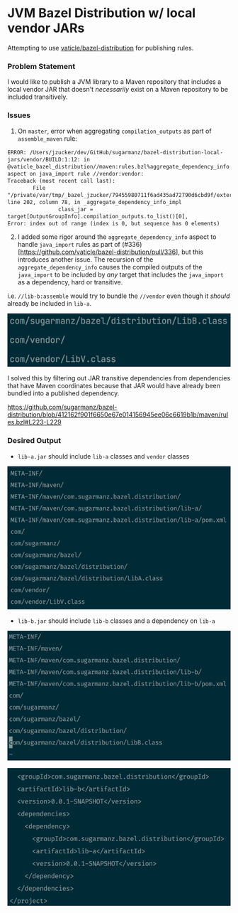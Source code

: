 # JVM Bazel Distribution w/ local vendor JARs

Attempting to use [vaticle/bazel-distribution](https://github.com/vaticle/bazel-distribution) for publishing rules.

### Problem Statement

I would like to publish a JVM library to a Maven repository that includes a local vendor JAR that doesn't _necessarily_ exist on a Maven repository to be included transitively.

### Issues

1. On `master`, error when aggregating `compilation_outputs` as part of `assemble_maven` rule:

```
ERROR: /Users/jzucker/dev/GitHub/sugarmanz/bazel-distribution-local-jars/vendor/BUILD:1:12: in @vaticle_bazel_distribution//maven:rules.bzl%aggregate_dependency_info aspect on java_import rule //vendor:vendor: 
Traceback (most recent call last):
        File "/private/var/tmp/_bazel_jzucker/79455980711f6ad435ad72790d6cbd9f/external/vaticle_bazel_distribution/maven/rules.bzl", line 202, column 78, in _aggregate_dependency_info_impl
                class_jar = target[OutputGroupInfo].compilation_outputs.to_list()[0],
Error: index out of range (index is 0, but sequence has 0 elements)
```

2. I added some rigor around the `aggregate_dependency_info` aspect to handle `java_import` rules as part of (#336)[https://github.com/vaticle/bazel-distribution/pull/336], but this introduces another issue. The recursion of the `aggregate_dependency_info` causes the compiled outputs of the `java_import` to be included by _any_ target that includes the `java_import` as a dependency, hard or transitive.

i.e. `//lib-b:assemble` would try to bundle the `//vendor` even though it _should_ already be included in `lib-a`.

![lib-b.jar](./media/lib-b-jar.png)

I solved this by filtering out JAR transitive dependencies from dependencies that have Maven coordinates because that JAR would have already been bundled into a published dependency.

https://github.com/sugarmanz/bazel-distribution/blob/412162f901f6650e67e014156945ee06c6619b1b/maven/rules.bzl#L223-L229

### Desired Output

- `lib-a.jar` should include `lib-a` classes and `vendor` classes

![desired-lib-a.jar](./media/desired-lib-a-jar.png)

- `lib-b.jar` should include `lib-b` classes and a dependency on `lib-a`

![desired-lib-b.jar](./media/desired-lib-b-jar.png)

![desired-lib-b.pom](./media/desired-lib-b-pom.png)
